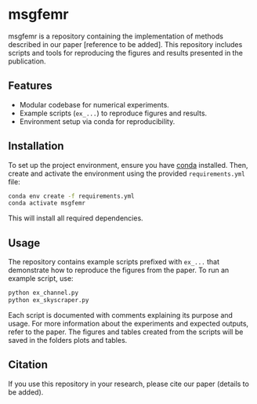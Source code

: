 # msgfemr
msgfemr is a repository containing the implementation of methods described in our paper [reference to be added]. 
This repository includes scripts and tools for reproducing the figures and results presented in the publication.

## Features

- Modular codebase for numerical experiments.
- Example scripts (`ex_...`) to reproduce figures and results.
- Environment setup via conda for reproducibility.

## Installation

To set up the project environment, ensure you have [conda](https://docs.conda.io/en/latest/) installed. 
Then, create and activate the environment using the provided `requirements.yml` file:

```bash
conda env create -f requirements.yml
conda activate msgfemr
```

This will install all required dependencies.

## Usage

The repository contains example scripts prefixed with `ex_...` that demonstrate how to reproduce the figures from the paper. To run an example script, use:

```bash
python ex_channel.py
python ex_skyscraper.py
```

Each script is documented with comments explaining its purpose and usage. For more information about the experiments and expected outputs, refer to the paper.
The figures and tables created from the scripts will be saved in the folders plots and tables. 


## Citation

If you use this repository in your research, please cite our paper (details to be added).